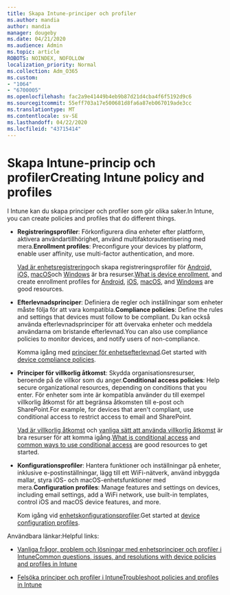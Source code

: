 ```yaml
---
title: Skapa Intune-principer och profiler
ms.author: mandia
author: mandia
manager: dougeby
ms.date: 04/21/2020
ms.audience: Admin
ms.topic: article
ROBOTS: NOINDEX, NOFOLLOW
localization_priority: Normal
ms.collection: Adm_O365
ms.custom:
- "1064"
- "6700005"
ms.openlocfilehash: fac2a9e41449b4eb9b87d21d4cba4f6f5192d9c6
ms.sourcegitcommit: 55eff703a17e500681d8fa6a87eb067019ade3cc
ms.translationtype: MT
ms.contentlocale: sv-SE
ms.lasthandoff: 04/22/2020
ms.locfileid: "43715414"
---
```

# <a name="creating-intune-policy-and-profiles"></a><span data-ttu-id="1eff3-102">Skapa Intune-princip och profiler</span><span class="sxs-lookup"><span data-stu-id="1eff3-102">Creating Intune policy and profiles</span></span>

<span data-ttu-id="1eff3-103">I Intune kan du skapa principer och profiler som gör olika saker.</span><span class="sxs-lookup"><span data-stu-id="1eff3-103">In Intune, you can create policies and profiles that do different things.</span></span>

- <span data-ttu-id="1eff3-104">**Registreringsprofiler**: Förkonfigurera dina enheter efter plattform, aktivera användartillhörighet, använd multifaktorautentisering med mera.</span><span class="sxs-lookup"><span data-stu-id="1eff3-104">**Enrollment profiles**: Preconfigure your devices by platform, enable user affinity, use multi-factor authentication, and more.</span></span>

  <span data-ttu-id="1eff3-105">[Vad är enhetsregistrering](https://docs.microsoft.com/intune/device-enrollment)och skapa registreringsprofiler för [Android,](https://docs.microsoft.com/intune/android-enroll) [iOS,](https://docs.microsoft.com/intune/ios-enroll) [macOS](https://docs.microsoft.com/intune/macos-enroll)och [Windows](https://docs.microsoft.com/intune/windows-enrollment-methods) är bra resurser.</span><span class="sxs-lookup"><span data-stu-id="1eff3-105">[What is device enrollment](https://docs.microsoft.com/intune/device-enrollment), and create enrollment profiles for [Android](https://docs.microsoft.com/intune/android-enroll), [iOS](https://docs.microsoft.com/intune/ios-enroll), [macOS](https://docs.microsoft.com/intune/macos-enroll), and [Windows](https://docs.microsoft.com/intune/windows-enrollment-methods) are good resources.</span></span>

- <span data-ttu-id="1eff3-106">**Efterlevnadsprinciper**: Definiera de regler och inställningar som enheter måste följa för att vara kompatibla.</span><span class="sxs-lookup"><span data-stu-id="1eff3-106">**Compliance policies**: Define the rules and settings that devices must follow to be compliant.</span></span> <span data-ttu-id="1eff3-107">Du kan också använda efterlevnadsprinciper för att övervaka enheter och meddela användarna om bristande efterlevnad.</span><span class="sxs-lookup"><span data-stu-id="1eff3-107">You can also use compliance policies to monitor devices, and notify users of non-compliance.</span></span>

  <span data-ttu-id="1eff3-108">Komma igång med [principer för enhetsefterlevnad](https://docs.microsoft.com/intune/device-compliance-get-started).</span><span class="sxs-lookup"><span data-stu-id="1eff3-108">Get started with [device compliance policies](https://docs.microsoft.com/intune/device-compliance-get-started).</span></span>
- <span data-ttu-id="1eff3-109">**Principer för villkorlig åtkomst**: Skydda organisationsresurser, beroende på de villkor som du anger.</span><span class="sxs-lookup"><span data-stu-id="1eff3-109">**Conditional access policies**: Help secure organizational resources, depending on conditions that you enter.</span></span> <span data-ttu-id="1eff3-110">För enheter som inte är kompatibla använder du till exempel villkorlig åtkomst för att begränsa åtkomsten till e-post och SharePoint.</span><span class="sxs-lookup"><span data-stu-id="1eff3-110">For example, for devices that aren't compliant, use conditional access to restrict access to email and SharePoint.</span></span>

  <span data-ttu-id="1eff3-111">[Vad är villkorlig åtkomst](https://docs.microsoft.com/intune/conditional-access) och [vanliga sätt att använda villkorlig åtkomst](https://docs.microsoft.com/intune/conditional-access-intune-common-ways-use) är bra resurser för att komma igång.</span><span class="sxs-lookup"><span data-stu-id="1eff3-111">[What is conditional access](https://docs.microsoft.com/intune/conditional-access) and [common ways to use conditional access](https://docs.microsoft.com/intune/conditional-access-intune-common-ways-use) are good resources to get started.</span></span>

- <span data-ttu-id="1eff3-112">**Konfigurationsprofiler**: Hantera funktioner och inställningar på enheter, inklusive e-postinställningar, lägg till ett WiFi-nätverk, använd inbyggda mallar, styra iOS- och macOS-enhetsfunktioner med mera.</span><span class="sxs-lookup"><span data-stu-id="1eff3-112">**Configuration profiles**: Manage features and settings on devices, including email settings, add a WiFi network, use built-in templates, control iOS and macOS device features, and more.</span></span>

  <span data-ttu-id="1eff3-113">Kom igång vid [enhetskonfigurationsprofiler](https://docs.microsoft.com/intune/device-profiles).</span><span class="sxs-lookup"><span data-stu-id="1eff3-113">Get started at [device configuration profiles](https://docs.microsoft.com/intune/device-profiles).</span></span>

<span data-ttu-id="1eff3-114">Användbara länkar:</span><span class="sxs-lookup"><span data-stu-id="1eff3-114">Helpful links:</span></span>

- [<span data-ttu-id="1eff3-115">Vanliga frågor, problem och lösningar med enhetsprinciper och profiler i Intune</span><span class="sxs-lookup"><span data-stu-id="1eff3-115">Common questions, issues, and resolutions with device policies and profiles in Intune</span></span>](https://docs.microsoft.com/intune/device-profile-troubleshoot)

- [<span data-ttu-id="1eff3-116">Felsöka principer och profiler i Intune</span><span class="sxs-lookup"><span data-stu-id="1eff3-116">Troubleshoot policies and profiles in Intune</span></span>](https://docs.microsoft.com/intune/troubleshoot-policies-in-microsoft-intune)
